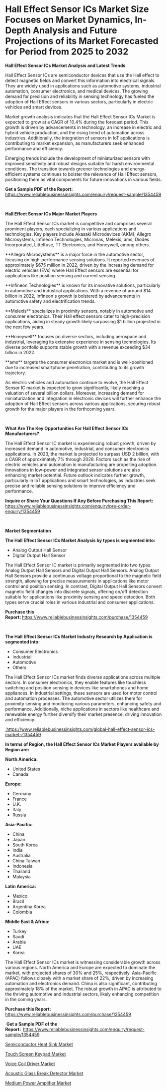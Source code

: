 <p><h1>Hall Effect Sensor ICs Market Size Focuses on Market Dynamics, In-Depth Analysis and Future Projections of its Market Forecasted for Period from 2025 to 2032</h1></p><p><strong>Hall Effect Sensor ICs Market Analysis and Latest Trends</strong></p>
<p><p>Hall Effect Sensor ICs are semiconductor devices that use the Hall effect to detect magnetic fields and convert this information into electrical signals. They are widely used in applications such as automotive systems, industrial automation, consumer electronics, and medical devices. The growing demand for precision and reliability in sensing technology has fueled the adoption of Hall Effect sensors in various sectors, particularly in electric vehicles and smart devices.</p><p>Market growth analysis indicates that the Hall Effect Sensor ICs Market is expected to grow at a CAGR of 10.4% during the forecast period. This growth is driven by advancements in technology, an increase in electric and hybrid vehicle production, and the rising trend of automation across industries. Additionally, the integration of sensors in IoT applications is contributing to market expansion, as manufacturers seek enhanced performance and efficiency.</p><p>Emerging trends include the development of miniaturized sensors with improved sensitivity and robust designs suitable for harsh environmental conditions. The transition towards greener technologies and energy-efficient systems continues to bolster the relevance of Hall Effect sensors, positioning them as vital components for future innovations in various fields.</p></p>
<p><strong>Get a Sample PDF of the Report:&nbsp;</strong> <a href="https://www.reliablebusinessinsights.com/enquiry/request-sample/1354459?utm_campaign=118&utm_medium=2&utm_source=Github&utm_content=ia&utm_term=11022025&utm_id=hall-effect-sensor-ics">https://www.reliablebusinessinsights.com/enquiry/request-sample/1354459</a></p>
<p>&nbsp;</p>
<p><strong>Hall Effect Sensor ICs Major Market Players</strong></p>
<p><p>The Hall Effect Sensor ICs market is competitive and comprises several prominent players, each specializing in various applications and technologies. Key players include Akasaki Microdevices (AKM), Allegro Microsystems, Infineon Technologies, Micronas, Melexis, ams, Diodes Incorporated, Littelfuse, TT Electronics, and Honeywell, among others. </p><p>**Allegro Microsystems** is a major force in the automotive sector, focusing on high-performance sensing solutions. It reported revenues of approximately $675 million in 2022, driven by the increasing demand for electric vehicles (EVs) where Hall Effect sensors are essential for applications like position sensing and current sensing.</p><p>**Infineon Technologies** is known for its innovative solutions, particularly in automotive and industrial applications. With a revenue of around $14 billion in 2022, Infineon's growth is bolstered by advancements in automotive safety and electrification trends.</p><p>**Melexis** specializes in proximity sensors, notably in automotive and consumer electronics. Their Hall effect sensors cater to high-precision applications, aiding in steady growth likely surpassing $1 billion projected in the next few years.</p><p>**Honeywell** focuses on diverse sectors, including aerospace and industrial, leveraging its extensive experience in sensing technologies. Its diverse portfolio supports stable growth with a revenue exceeding $34 billion in 2022.</p><p>**ams** targets the consumer electronics market and is well-positioned due to increased smartphone penetration, contributing to its growth trajectory.</p><p>As electric vehicles and automation continue to evolve, the Hall Effect Sensor IC market is expected to grow significantly, likely reaching a valuation of several billion dollars. Moreover, increasing demand for miniaturization and integration in electronic devices will further enhance the adoption of Hall Effect sensors across various applications, securing robust growth for the major players in the forthcoming years.</p></p>
<p>&nbsp;</p>
<p><strong>What Are The Key Opportunities For Hall Effect Sensor ICs Manufacturers?</strong></p>
<p><p>The Hall Effect Sensor IC market is experiencing robust growth, driven by increased demand in automotive, industrial, and consumer electronics applications. In 2023, the market is projected to surpass USD 2 billion, with a CAGR of approximately 7% through 2028. Factors such as the rise of electric vehicles and automation in manufacturing are propelling adoption. Innovations in low-power and integrated sensor solutions are also enhancing market potential. Future outlook indicates further growth, particularly in IoT applications and smart technologies, as industries seek precise and reliable sensing solutions to improve efficiency and performance.</p></p>
<p><strong>Inquire or Share Your Questions If Any Before Purchasing This Report:</strong> <a href="https://www.reliablebusinessinsights.com/enquiry/pre-order-enquiry/1354459?utm_campaign=118&utm_medium=2&utm_source=Github&utm_content=ia&utm_term=11022025&utm_id=hall-effect-sensor-ics">https://www.reliablebusinessinsights.com/enquiry/pre-order-enquiry/1354459</a></p>
<p>&nbsp;</p>
<p><strong>Market Segmentation</strong></p>
<p><strong>The Hall Effect Sensor ICs Market Analysis by types is segmented into:</strong></p>
<p><ul><li>Analog Output Hall Sensor</li><li>Digital Output Hall Sensor</li></ul></p>
<p><p>The Hall Effect Sensor IC market is primarily segmented into two types: Analog Output Hall Sensors and Digital Output Hall Sensors. Analog Output Hall Sensors provide a continuous voltage proportional to the magnetic field strength, allowing for precise measurements in applications like motor control and position sensing. In contrast, Digital Output Hall Sensors convert magnetic field changes into discrete signals, offering on/off detection suitable for applications like proximity sensing and speed detection. Both types serve crucial roles in various industrial and consumer applications.</p></p>
<p><strong>Purchase this Report:&nbsp;</strong><a href="https://www.reliablebusinessinsights.com/purchase/1354459?utm_campaign=118&utm_medium=2&utm_source=Github&utm_content=ia&utm_term=11022025&utm_id=hall-effect-sensor-ics">https://www.reliablebusinessinsights.com/purchase/1354459</a></p>
<p>&nbsp;</p>
<p><strong>The Hall Effect Sensor ICs Market Industry Research by Application is segmented into:</strong></p>
<p><ul><li>Consumer Electronics</li><li>Industrial</li><li>Automotive</li><li>Others</li></ul></p>
<p><p>The Hall Effect Sensor ICs market finds diverse applications across multiple sectors. In consumer electronics, they enable features like touchless switching and position sensing in devices like smartphones and home appliances. In industrial settings, these sensors are used for motor control and automation processes. The automotive sector utilizes them for proximity sensing and monitoring various parameters, enhancing safety and performance. Additionally, niche applications in sectors like healthcare and renewable energy further diversify their market presence, driving innovation and efficiency.</p></p>
<p><a href="https://www.reliablebusinessinsights.com/global-hall-effect-sensor-ics-market-r1354459?utm_campaign=118&utm_medium=2&utm_source=Github&utm_content=ia&utm_term=11022025&utm_id=hall-effect-sensor-ics">&nbsp;https://www.reliablebusinessinsights.com/global-hall-effect-sensor-ics-market-r1354459</a></p>
<p><strong>In terms of Region, the Hall Effect Sensor ICs Market Players available by Region are:</strong></p>
<p>
    <p> <strong> North America: </strong>
        <ul>
            <li>United States</li>
            <li>Canada</li>
        </ul>
        </p> 
    <p> <strong> Europe: </strong>
        <ul>
            <li>Germany</li>
            <li>France</li>
            <li>U.K.</li>
            <li>Italy</li>
            <li>Russia</li>
        </ul>
        </p> 
    <p> <strong> Asia-Pacific: </strong>
        <ul>
            <li>China</li>
            <li>Japan</li>
            <li>South Korea</li>
            <li>India</li>
            <li>Australia</li>
            <li>China Taiwan</li>
            <li>Indonesia</li>
            <li>Thailand</li>
            <li>Malaysia</li>
        </ul>
        </p> 
    <p> <strong> Latin America: </strong>
        <ul>
            <li>Mexico</li>
            <li>Brazil</li>
            <li>Argentina Korea</li>
            <li>Colombia</li>
        </ul>
        </p> 
    <p> <strong> Middle East & Africa: </strong>
        <ul>
            <li>Turkey</li>
            <li>Saudi</li>
            <li>Arabia</li>
            <li>UAE</li>
            <li>Korea</li>
        </ul>
    </p>
    </p>
<p><p>The Hall Effect Sensor ICs market is witnessing considerable growth across various regions. North America and Europe are expected to dominate the market, with projected shares of 30% and 25%, respectively. Asia-Pacific (APAC) follows closely with a market share of 22%, driven by increasing automation and electronics demand. China is also significant, contributing approximately 18% of the market. The robust growth in APAC is attributed to the thriving automotive and industrial sectors, likely enhancing competition in the coming years.</p></p>
<p><strong>Purchase this Report: </strong><a href="https://www.reliablebusinessinsights.com/purchase/1354459?utm_campaign=118&utm_medium=2&utm_source=Github&utm_content=ia&utm_term=11022025&utm_id=hall-effect-sensor-ics">https://www.reliablebusinessinsights.com/purchase/1354459</a></p>
<p>&nbsp;<strong>Get a Sample PDF of the Report:&nbsp;&nbsp;</strong><a href="https://www.reliablebusinessinsights.com/enquiry/request-sample/1354459?utm_campaign=118&utm_medium=2&utm_source=Github&utm_content=ia&utm_term=11022025&utm_id=hall-effect-sensor-ics">https://www.reliablebusinessinsights.com/enquiry/request-sample/1354459</a></p>
<p><strong></strong></p>
<p><p><a href="https://github.com/tsininazzy/Market-Research-Report-List-1/blob/main/semiconductor-heat-sink-market.md?utm_campaign=118&utm_medium=2&utm_source=Github&utm_content=ia&utm_term=11022025&utm_id=hall-effect-sensor-ics">Semiconductor Heat Sink Market</a></p><p><a href="https://github.com/gyenesephacy/Market-Research-Report-List-1/blob/main/touch-screen-keypad-market.md?utm_campaign=118&utm_medium=2&utm_source=Github&utm_content=ia&utm_term=11022025&utm_id=hall-effect-sensor-ics">Touch Screen Keypad Market</a></p><p><a href="https://github.com/mondoydjem/Market-Research-Report-List-1/blob/main/voice-coil-driver-market.md?utm_campaign=118&utm_medium=2&utm_source=Github&utm_content=ia&utm_term=11022025&utm_id=hall-effect-sensor-ics">Voice Coil Driver Market</a></p><p><a href="https://github.com/kaddahblejc/Market-Research-Report-List-1/blob/main/acoustic-glass-break-detector-market.md?utm_campaign=118&utm_medium=2&utm_source=Github&utm_content=ia&utm_term=11022025&utm_id=hall-effect-sensor-ics">Acoustic Glass Break Detector Market</a></p><p><a href="https://github.com/fatumobinnu/Market-Research-Report-List-1/blob/main/medium-power-amplifier-market.md?utm_campaign=118&utm_medium=2&utm_source=Github&utm_content=ia&utm_term=11022025&utm_id=hall-effect-sensor-ics">Medium Power Amplifier Market</a></p></p>